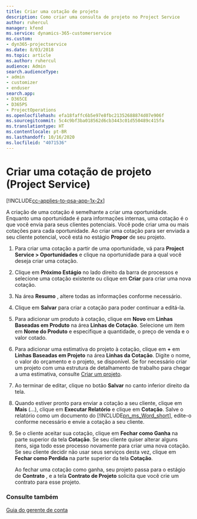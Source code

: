 ```yaml
---
title: Criar uma cotação de projeto
description: Como criar uma consulta de projeto no Project Service
author: ruhercul
manager: kfend
ms.service: dynamics-365-customerservice
ms.custom:
- dyn365-projectservice
ms.date: 8/03/2018
ms.topic: article
ms.author: ruhercul
audience: Admin
search.audienceType:
- admin
- customizer
- enduser
search.app:
- D365CE
- D365PS
- ProjectOperations
ms.openlocfilehash: efa18faffc6b5e97e8fbc21352688874d07e906f
ms.sourcegitcommit: 5c4c9bf3ba018562d6cb3443c01d550489c415fa
ms.translationtype: HT
ms.contentlocale: pt-BR
ms.lasthandoff: 10/16/2020
ms.locfileid: "4071536"
---
```

# <a name="create-a-project-quote-project-service"></a>Criar uma cotação de projeto (Project Service)

[!INCLUDE[cc-applies-to-psa-app-1x-2x](../includes/cc-applies-to-psa-app-1x-2x.md)]

A criação de uma cotação é semelhante a criar uma oportunidade. Enquanto uma oportunidade é para informações internas, uma cotação é o que você envia para seus clientes potenciais. Você pode criar uma ou mais cotações para cada oportunidade. Ao criar uma cotação para ser enviada a seu cliente potencial, você está no estágio **Propor** de seu projeto.  
  
1. Para criar uma cotação a partir de uma oportunidade, vá para **Project Service > Oportunidades** e clique na oportunidade para a qual você deseja criar uma cotação.  
  
2. Clique em **Próximo Estágio** no lado direito da barra de processos e selecione uma cotação existente ou clique em **Criar** para criar uma nova cotação.  
  
3. Na área **Resumo** , altere todas as informações conforme necessário.  
  
4. Clique em **Salvar** para criar a cotação para poder continuar a editá-la.  
  
5. Para adicionar um produto à cotação, clique em **Novo** em **Linhas Baseadas em Produto** na área **Linhas de Cotação**. Selecione um item em **Nome do Produto** e especifique a quantidade, o preço de venda e o valor cotado.  
  
6. Para adicionar uma estimativa do projeto à cotação, clique em **+** em **Linhas Baseadas em Projeto** na área **Linhas da Cotação**. Digite o nome, o valor do orçamento e o projeto, se disponível. Se for necessário criar um projeto com uma estrutura de detalhamento de trabalho para chegar a uma estimativa, consulte [Criar um projeto](../psa/create-project.md).  
  
7. Ao terminar de editar, clique no botão **Salvar** no canto inferior direito da tela.  
  
8. Quando estiver pronto para enviar a cotação a seu cliente, clique em **Mais** (…), clique em **Executar Relatório** e clique em **Cotação**. Salve o relatório como um documento do [!INCLUDE[pn_ms_Word_short](../includes/pn-ms-word-short.md)], edite-o conforme necessário e envie a cotação a seu cliente.  
  
9. Se o cliente aceitar sua cotação, clique em **Fechar como Ganha** na parte superior da tela **Cotação**. Se seu cliente quiser alterar alguns itens, siga todo esse processo novamente para criar uma nova cotação. Se seu cliente decidir não usar seus serviços desta vez, clique em **Fechar como Perdida** na parte superior da tela **Cotação**.  
  
   Ao fechar uma cotação como ganha, seu projeto passa para o estágio de **Contrato** , e a tela **Contrato de Projeto** solicita que você crie um contrato para esse projeto.  
  
### <a name="see-also"></a>Consulte também  
 [Guia do gerente de conta](../psa/account-manager-guide.md)
